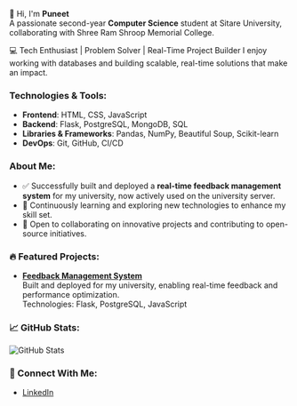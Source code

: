 👋 Hi, I'm **Puneet**  
A passionate second-year **Computer Science** student at Sitare University, collaborating with Shree Ram Shroop Memorial College.  


💻 Tech Enthusiast | Problem Solver | Real-Time Project Builder
I enjoy working with databases and building scalable, real-time solutions that make an impact.

### Technologies & Tools:
- **Frontend**: HTML, CSS, JavaScript  
- **Backend**: Flask, PostgreSQL, MongoDB, SQL  
- **Libraries & Frameworks**: Pandas, NumPy, Beautiful Soup, Scikit-learn  
- **DevOps**: Git, GitHub, CI/CD  

### About Me:
- ✅ Successfully built and deployed a **real-time feedback management system** for my university, now actively used on the university server.  
- 🌱 Continuously learning and exploring new technologies to enhance my skill set.  
- 🤝 Open to collaborating on innovative projects and contributing to open-source initiatives.  

### 🔥 Featured Projects:
- [**Feedback Management System**](https://students.sitare.org/)  
  Built and deployed for my university, enabling real-time feedback and performance optimization.  
  Technologies: Flask, PostgreSQL, JavaScript
### 📈 GitHub Stats:
![GitHub Stats](https://github-readme-stats.vercel.app/api?username=PuneetKumar747&show_icons=true&theme=radical)

### 🌟 Connect With Me:
- [LinkedIn](https://www.linkedin.com/in/puneet-kumar-kpuneet474)   




